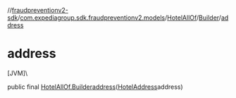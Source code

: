 //[fraudpreventionv2-sdk](../../../../index.md)/[com.expediagroup.sdk.fraudpreventionv2.models](../../index.md)/[HotelAllOf](../index.md)/[Builder](index.md)/[address](address.md)

# address

[JVM]\

public final [HotelAllOf.Builder](index.md)[address](address.md)([HotelAddress](../../-hotel-address/index.md)address)
